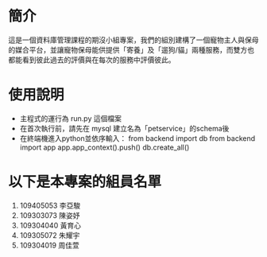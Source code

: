 # 簡介
這是一個資料庫管理課程的期沒小組專案，我們的組別建構了一個寵物主人與保母的媒合平台，並讓寵物保母能供提供「寄養」及「遛狗/貓」兩種服務，而雙方也都能看到彼此過去的評價與在每次的服務中評價彼此。

# 使用說明
* 主程式的運行為 run.py 這個檔案
* 在首次執行前，請先在 mysql 建立名為「petservice」的schema後
* 在終端機進入python並依序輸入：
  from backend import db
  from backend import app
  app.app_context().push()
  db.create_all()

# 以下是本專案的組員名單
1. 109405053 李亞駿
2. 109303073 陳姿妤
3. 109304040 黃育心
4. 109305072 朱耀宇
5. 109304019 周佳萱
